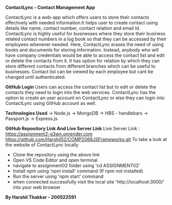 **ContactLync - Contact Management App**

ContactLync is a web-app which offers users to store their contacts 
effectively with needed information.It helps user to create contact 
using details like name, contact number, contact relation and email Id.
ContactLync is highly useful for businesses where they store their business related contact 
numbers in a log book so that they can be accessed by their employees whenever needed. 
Here, ContactLync erases the need of using books and documents for storing information.
Instead, anybody who will have company credentials would be able to access the contact list 
and edit or delete the contacts from it. It has option for relation by which they can store
different contacts from different branches which can be useful to businesses. 
Contact list can be viewed by each employee but cant be changed until authenticated. 

**GitHub Login**
Users can access the contact list but to edit or delete the contacts they need 
to login into the web services. ContactLync has the option to create an user account on 
ContactLync or else they can login into ContactLync using GitHub account as well. 

**Technologies Used**
-> Node.js
-> MongoDB
-> HBS - handlebars
-> Passport.js
-> Express.js

**GitHub Repository Link And Live Server Link**
Live Server Link : https://assignment2-g3wn.onrender.com
https://github.com/Harshil52/COMP2068JSFrameworks.git
To take a look at the website of ContactLync locally
- Clone the repository using the above link
- Open VS Code Editor and open terminal
- navigate to assignment02 folder using 'cd ASSIGNMENT02'
- Install npm using 'npm install' command (If npm not installed)
- Run the server using 'npm start' command
- when connected successfully visit the local site 'http://localhost:3000/' into your web browser

**By Harshil Thakkar - 200522591** 
